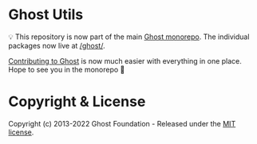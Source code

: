 # Ghost Utils

:bulb: This repository is now part of the main [Ghost monorepo](https://github.com/TryGhost/Ghost). The individual packages now live at [/ghost/](https://github.com/TryGhost/Ghost/tree/main/ghost). 

[Contributing to Ghost](https://github.com/TryGhost/Ghost/blob/main/.github/CONTRIBUTING.md) is now much easier with everything in one place. Hope to see you in the monorepo :wave:


# Copyright & License

Copyright (c) 2013-2022 Ghost Foundation - Released under the [MIT license](LICENSE).
